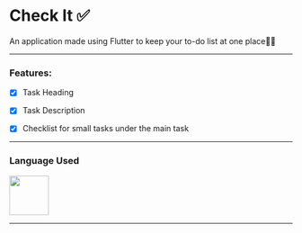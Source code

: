 # Check It ✅

An application made using Flutter to keep your to-do list at one place💁‍♀️

____

### Features:


- [x] Task Heading

- [x] Task Description

- [x] Checklist for small tasks under the main task


____

### Language Used
<img src="https://upload.wikimedia.org/wikipedia/commons/1/17/Google-flutter-logo.png" width="70">

____
